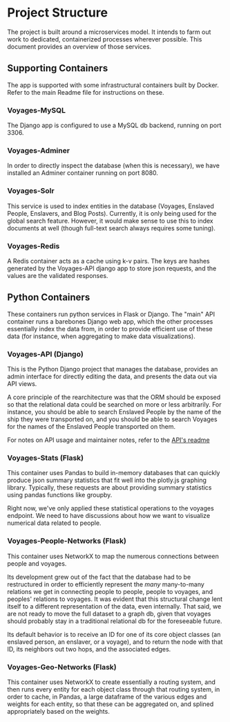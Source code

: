 # Project Structure

The project is built around a microservices model. It intends to farm out work to dedicated, containerized processes wherever possible. This document provides an overview of those services.

## Supporting Containers

The app is supported with some infrastructural containers built by Docker. Refer to the main Readme file for instructions on these.

### Voyages-MySQL

The Django app is configured to use a MySQL db backend, running on port 3306.

### Voyages-Adminer

In order to directly inspect the database (when this is necessary), we have installed an Adminer container running on port 8080.

### Voyages-Solr

This service is used to index entities in the database (Voyages, Enslaved People, Enslavers, and Blog Posts). Currently, it is only being used for the global search feature. However, it would make sense to use this to index documents at well (though full-text search always requires some tuning).

### Voyages-Redis

A Redis container acts as a cache using k-v pairs. The keys are hashes generated by the Voyages-API django app to store json requests, and the values are the validated responses.

## Python Containers

These containers run python services in Flask or Django. The "main" API container runs a barebones Django web app, which the other processes essentially index the data from, in order to provide efficient use of these data (for instance, when aggregating to make data visualizations).

### Voyages-API (Django)

This is the Python Django project that manages the database, provides an admin interface for directly editing the data, and presents the data out via API views.

A core principle of the rearchitecture was that the ORM should be exposed so that the relational data could be searched on more or less arbitrarily. For instance, you should be able to search Enslaved People by the name of the ship they were transported on, and you should be able to search Voyages for the names of the Enslaved People transported on them.

For notes on API usage and maintainer notes, refer to the [API's readme](api/README.md)

### Voyages-Stats (Flask)

This container uses Pandas to build in-memory databases that can quickly produce json summary statistics that fit well into the plotly.js graphing library. Typically, these requests are about providing summary statistics using pandas functions like groupby.

Right now, we've only applied these statistical operations to the voyages endpoint. We need to have discussions about how we want to visualize numerical data related to people.

### Voyages-People-Networks (Flask)

This container uses NetworkX to map the numerous connections between people and voyages.

Its development grew out of the fact that the database had to be restructured in order to efficiently represent the *many* many-to-many relations we get in connecting people to people, people to voyages, and peoples' relations to voyages. It was evident that this structural change lent itself to a different representation of the data, even internally. That said, we are not ready to move the full dataset to a graph db, given that voyages should probably stay in a traditional relational db for the foreseeable future.

Its default behavior is to receive an ID for one of its core object classes (an enslaved person, an enslaver, or a voyage), and to return the node with that ID, its neighbors out two hops, and the associated edges.

### Voyages-Geo-Networks (Flask)

This container uses NetworkX to create essentially a routing system, and then runs every entity for each object class through that routing system, in order to cache, in Pandas, a large dataframe of the various edges and weights for each entity, so that these can be aggregated on, and splined appropriately based on the weights.